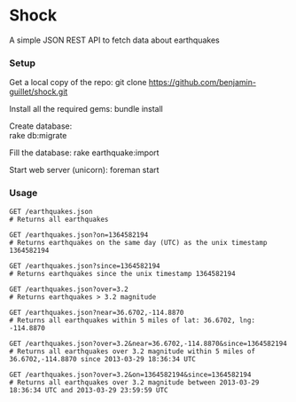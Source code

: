 Shock
=====
A simple JSON REST API to fetch data about earthquakes

### Setup
Get a local copy of  the repo:
    git clone https://github.com/benjamin-guillet/shock.git

Install all the required gems:
    bundle install

Create database:    
    rake db:migrate
    
Fill the database:
    rake earthquake:import

Start web server (unicorn):
    foreman start

### Usage
    GET /earthquakes.json
    # Returns all earthquakes

    GET /earthquakes.json?on=1364582194
    # Returns earthquakes on the same day (UTC) as the unix timestamp 1364582194

    GET /earthquakes.json?since=1364582194
    # Returns earthquakes since the unix timestamp 1364582194

    GET /earthquakes.json?over=3.2
    # Returns earthquakes > 3.2 magnitude

    GET /earthquakes.json?near=36.6702,-114.8870
    # Returns all earthquakes within 5 miles of lat: 36.6702, lng: -114.8870

    GET /earthquakes.json?over=3.2&near=36.6702,-114.8870&since=1364582194
    # Returns all earthquakes over 3.2 magnitude within 5 miles of 36.6702,-114.8870 since 2013-03-29 18:36:34 UTC

    GET /earthquakes.json?over=3.2&on=1364582194&since=1364582194
    # Returns all earthquakes over 3.2 magnitude between 2013-03-29 18:36:34 UTC and 2013-03-29 23:59:59 UTC



